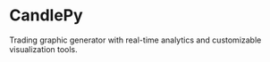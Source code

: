 # CandlePy
Trading graphic generator with real-time analytics and customizable visualization tools.

